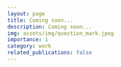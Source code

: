 ```yaml
---
layout: page
title: Coming soon...
description: Coming soon...
img: assets/img/question_mark.jpeg
importance: 1
category: work
related_publications: false
---
```

